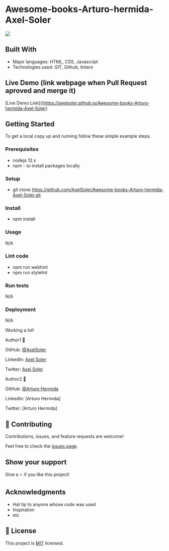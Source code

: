 # Awesome-books-Arturo-hermida-Axel-Soler

![](https://img.shields.io/badge/Microverse-blueviolet)

## Built With

- Major languages: HTML, CSS, Javascript
- Technologies used: GIT, Github, linters

## Live Demo (link webpage when Pull Request aproved and merge it)

[Live Demo Link]((https://axelsoler.github.io/Awesome-books-Arturo-hermida-Axel-Soler)


## Getting Started

To get a local copy up and running follow these simple example steps.

### Prerequisites
* nodejs 12.x
* npm - to install packages locally

### Setup
* git clone https://github.com/AxelSoler/Awesome-books-Arturo-hermida-Axel-Soler.git

### Install
* npm install

### Usage
N/A 

### Lint code
* npm run webhint
* npm run stylelint

### Run tests
N/A

### Deployment
N/A

Working a lot! 

Author1 👤 

GitHub: [@AxelSoler](https://github.com/AxelSoler)

LinkedIn: [Axel Soler](https://www.linkedin.com/in/axel-soler-685985232/)

Twitter: [Axel Soler](https://twitter.com/AxelSoler18)

Author2 👤 

GitHub: [@Arturo Hermida](https://github.com/Artbsc1992)

LinkedIn: [Arturo Hermida]

Twitter: [Arturo Hermida]

## 🤝 Contributing

Contributions, issues, and feature requests are welcome!

Feel free to check the [issues page](../../issues/).

## Show your support

Give a ⭐️ if you like this project!

## Acknowledgments

- Hat tip to anyone whose code was used
- Inspiration
- etc

## 📝 License

This project is [MIT](./MIT.md) licensed.
